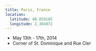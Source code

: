 ```yaml
---
title: Paris, France
location:
  latitude: 48.859105
  longitude: 2.304872
---
```


+ May 13th - 17th, 2014
+ Corner of St. Dominique and Rue Cler
